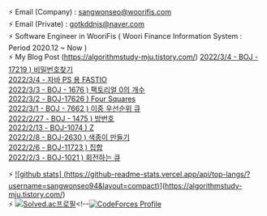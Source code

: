   ### 
⚡ Email (Company) : sangwonseo@woorifis.com  
⚡ Email (Private) : gotkddnjs@naver.com  
⚡ Software Engineer in WooriFis ( Woori Finance Information System : Period 2020.12 ~ Now )   <br>
⚡ My Blog Post  (https://algorithmstudy-mju.tistory.com/) [2022/3/4 - BOJ - 17219 ) 비밀번호찾기](https://algorithmstudy-mju.tistory.com/227) <br>
[2022/3/4 - 자바 PS 용 FASTIO](https://algorithmstudy-mju.tistory.com/226) <br>
[2022/3/3 - BOJ - 1676 ) 팩토리얼 0의 개수](https://algorithmstudy-mju.tistory.com/225) <br>
[2022/3/2 - BOJ-17626 ) Four Squares](https://algorithmstudy-mju.tistory.com/224) <br>
[2022/3/1 - BOJ - 7662 ) 이중 우선순위 큐](https://algorithmstudy-mju.tistory.com/223) <br>
[2022/2/27 - BOJ - 1475 ) 방번호](https://algorithmstudy-mju.tistory.com/222) <br>
[2022/2/13 - BOJ-1074 ) Z](https://algorithmstudy-mju.tistory.com/221) <br>
[2022/2/8 - BOJ-2630 ) 색종이 만들기](https://algorithmstudy-mju.tistory.com/220) <br>
[2022/2/6 - BOJ-11723 ) 집합](https://algorithmstudy-mju.tistory.com/219) <br>
[2022/2/3 - BOJ-1021 ) 회전하는 큐](https://algorithmstudy-mju.tistory.com/218) <br>

⚡ [![github stats]  (https://github-readme-stats.vercel.app/api/top-langs/?username=sangwonseo94&layout=compact)](https://github.com/anuraghazra/github-readme-stats)](https://algorithmstudy-mju.tistory.com/)  
⚡ [![Solved.ac프로필](http://mazassumnida.wtf/api/v2/generate_badge?boj=gotkddnjs)](https://solved.ac/gotkddnjs)<!--[![CodeForces Profile](https://cf.leed.at?id=sangwon)](https://codeforces.com/profile/sangwon)   
